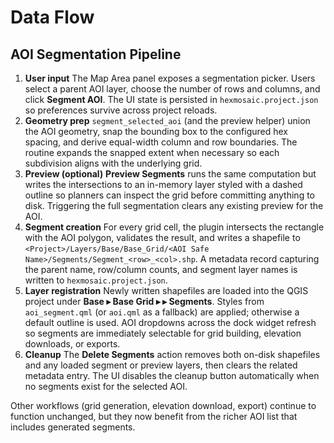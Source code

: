 # Data Flow

## AOI Segmentation Pipeline

1. **User input**  The Map Area panel exposes a segmentation picker. Users select a parent AOI layer, choose the number of rows and columns, and click **Segment AOI**. The UI state is persisted in `hexmosaic.project.json` so preferences survive across project reloads.
2. **Geometry prep**  `segment_selected_aoi` (and the preview helper) union the AOI geometry, snap the bounding box to the configured hex spacing, and derive equal-width column and row boundaries. The routine expands the snapped extent when necessary so each subdivision aligns with the underlying grid.
3. **Preview (optional)**  **Preview Segments** runs the same computation but writes the intersections to an in-memory layer styled with a dashed outline so planners can inspect the grid before committing anything to disk. Triggering the full segmentation clears any existing preview for the AOI.
4. **Segment creation**  For every grid cell, the plugin intersects the rectangle with the AOI polygon, validates the result, and writes a shapefile to `<Project>/Layers/Base/Base_Grid/<AOI Safe Name>/Segments/Segment_<row>_<col>.shp`. A metadata record capturing the parent name, row/column counts, and segment layer names is written to `hexmosaic.project.json`.
5. **Layer registration**  Newly written shapefiles are loaded into the QGIS project under **Base ▸ Base Grid ▸ <AOI> ▸ Segments**. Styles from `aoi_segment.qml` (or `aoi.qml` as a fallback) are applied; otherwise a default outline is used. AOI dropdowns across the dock widget refresh so segments are immediately selectable for grid building, elevation downloads, or exports.
6. **Cleanup**  The **Delete Segments** action removes both on-disk shapefiles and any loaded segment or preview layers, then clears the related metadata entry. The UI disables the cleanup button automatically when no segments exist for the selected AOI.

Other workflows (grid generation, elevation download, export) continue to function unchanged, but they now benefit from the richer AOI list that includes generated segments.
